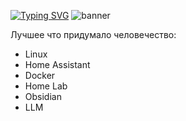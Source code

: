 [![Typing SVG](https://readme-typing-svg.herokuapp.com?color=%2336BCF7&lines=техно+маг)](https://git.io/typing-svg)
![banner](https://github.com/user-attachments/assets/d1aac195-ccde-46d0-a929-b91ae8812333)

Лучшее что придумало человечество:
- Linux
- Home Assistant
- Docker
- Home Lab
- Obsidian
- LLM
